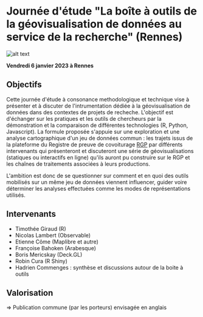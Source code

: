 # Journée d'étude "La boîte à outils de la géovisualisation de données au service de la recherche" (Rennes)

![alt text](https://raw.githubusercontent.com/magisAR9/JEGeovizRennes/main/JEGEOVIZ.JPG)


**Vendredi 6 janvier 2023 à Rennes**


## Objectifs

Cette journée d'étude à consonance methodologique et technique vise à présenter et à discuter de l'intrumentation dédiée à la géovisualisation de données dans des contextes de projets de recheche. L'objectif est d'échanger sur les pratiques et les outils de chercheurs par la démonstration et la comparaison de différentes technologies (R, Python, Javascript). La formule proposée s'appuie sur une exploration et une analyse cartographique d'un jeu de données commun : les trajets issus de la plateforme du Registre de preuve de covoiturage [RGP](https://covoiturage.beta.gouv.fr/) par différents intervenants qui présenteront et discuteront une série de géovisualisations (statiques ou interactifs en ligne) qu'ils auront pu construire sur le RGP et les chaînes de traitements associées à leurs productions. 

L'ambition est donc de se questionner sur comment et en quoi des outils mobilisés sur un même jeu de données viennent influencer, guider voire déterminer les analyses effectuées comme les modes de représentations utilisés.


## Intervenants

* Timothée Giraud (R)
* Nicolas Lambert (Observable)
* Etienne Côme (Maplibre et autre)
* Françoise Bahoken (Arabesque)
* Boris Mericskay (Deck.GL)
* Robin Cura (R Shiny)
* Hadrien Commenges : synthèse et discussions autour de la boite à outils 


## Valorisation 

=> Publication commune (par les porteurs) envisagée en anglais


